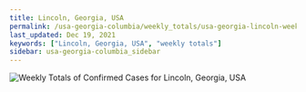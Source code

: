 ```yaml
---
title: Lincoln, Georgia, USA
permalink: /usa-georgia-columbia/weekly_totals/usa-georgia-lincoln-weekly_totals.html
last_updated: Dec 19, 2021
keywords: ["Lincoln, Georgia, USA", "weekly totals"]
sidebar: usa-georgia-columbia_sidebar
---
```


![Weekly Totals of Confirmed Cases for Lincoln, Georgia, USA](/covid_tracker/images/graphs/usa-georgia-lincoln-weekly_totals_graph.png)
